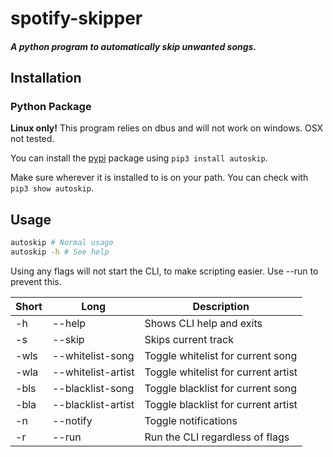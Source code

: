 # spotify-skipper
##### A python program to automatically skip unwanted songs.

## Installation

### Python Package

**Linux only!** This program relies on dbus and will not work on windows.
OSX not tested.

You can install the [pypi](https://pypi.org/project/autoskip/) package using `pip3 install autoskip`. 

Make sure wherever it is installed to is on your path. You can check with `pip3 show autoskip`.

## Usage

```bash
autoskip # Normal usage
autoskip -h # See help
```
Using any flags will not start the CLI, to make scripting easier. Use --run to prevent this.

|  Short |  Long             | Description                                                 | 
|--------|-------------------|-------------------------------------------------------------|
| -h     | --help            | Shows CLI help and exits                                    |
| -s     | --skip            | Skips current track                                         |
| -wls   | --whitelist-song  | Toggle whitelist for current song                           |
| -wla   | --whitelist-artist| Toggle whitelist for current artist                         |
| -bls   | --blacklist-song  | Toggle blacklist for current song                           |
| -bla   | --blacklist-artist| Toggle blacklist for current artist                         |
| -n     | --notify          | Toggle notifications                                        |
| -r     | --run             | Run the CLI regardless of flags                             |


